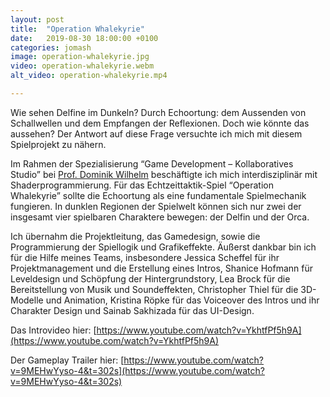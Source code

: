 ```yaml
---
layout: post
title:  "Operation Whalekyrie"
date:   2019-08-30 18:00:00 +0100
categories: jomash
image: operation-whalekyrie.jpg
video: operation-whalekyrie.webm
alt_video: operation-whalekyrie.mp4

---
```


Wie sehen Delfine im Dunkeln? Durch Echoortung: dem Aussenden von Schallwellen und dem Empfangen der Reflexionen. Doch wie könnte das aussehen? Der Antwort auf diese Frage versuchte ich mich mit diesem Spielprojekt zu nähern.

Im Rahmen der Spezialisierung “Game Development – Kollaboratives Studio” bei [Prof. Dominik Wilhelm](https://www.hs-harz.de/dwilhelm/zur-person)  beschäftigte ich mich interdisziplinär mit Shaderprogrammierung. Für das Echtzeittaktik-Spiel “Operation Whalekyrie” sollte die Echoortung als eine fundamentale Spielmechanik fungieren. In dunklen Regionen der Spielwelt können sich nur zwei der insgesamt vier spielbaren Charaktere bewegen: der Delfin und der Orca.

Ich übernahm die Projektleitung, das Gamedesign, sowie die Programmierung der Spiellogik und Grafikeffekte. Äußerst dankbar bin ich für die Hilfe meines Teams, insbesondere Jessica Scheffel für ihr Projektmanagement und die Erstellung eines Intros, Shanice Hofmann für Leveldesign und Schöpfung der Hintergrundstory, Lea Brock für die Bereitstellung von Musik und Soundeffekten, Christopher Thiel für die 3D-Modelle und Animation, Kristina Röpke für das Voiceover des Intros und ihr Charakter Design und Sainab Sakhizada für das UI-Design.

Das Introvideo hier: [https://www.youtube.com/watch?v=YkhtfPf5h9A](https://www.youtube.com/watch?v=YkhtfPf5h9A) 

Der Gameplay Trailer hier: [https://www.youtube.com/watch?v=9MEHwYyso-4&t=302s](https://www.youtube.com/watch?v=9MEHwYyso-4&t=302s) 
